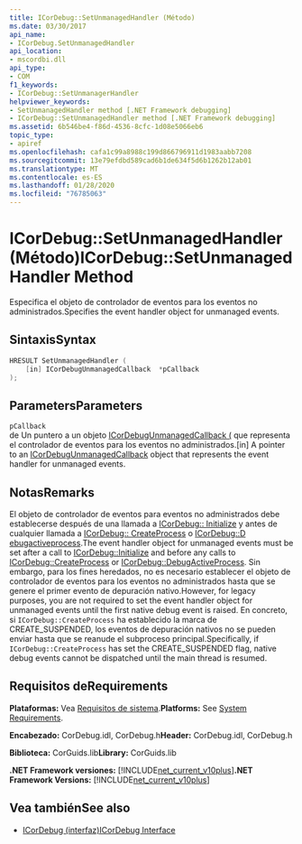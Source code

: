 ```yaml
---
title: ICorDebug::SetUnmanagedHandler (Método)
ms.date: 03/30/2017
api_name:
- ICorDebug.SetUnmanagedHandler
api_location:
- mscordbi.dll
api_type:
- COM
f1_keywords:
- ICorDebug::SetUnmanagerHandler
helpviewer_keywords:
- SetUnmanagedHandler method [.NET Framework debugging]
- ICorDebug::SetUnmanagedHandler method [.NET Framework debugging]
ms.assetid: 6b546be4-f86d-4536-8cfc-1d08e5066eb6
topic_type:
- apiref
ms.openlocfilehash: cafa1c99a8988c199d866796911d1983aabb7208
ms.sourcegitcommit: 13e79efdbd589cad6b1de634f5d6b1262b12ab01
ms.translationtype: MT
ms.contentlocale: es-ES
ms.lasthandoff: 01/28/2020
ms.locfileid: "76785063"
---
```

# <a name="icordebugsetunmanagedhandler-method"></a><span data-ttu-id="a9413-102">ICorDebug::SetUnmanagedHandler (Método)</span><span class="sxs-lookup"><span data-stu-id="a9413-102">ICorDebug::SetUnmanagedHandler Method</span></span>
<span data-ttu-id="a9413-103">Especifica el objeto de controlador de eventos para los eventos no administrados.</span><span class="sxs-lookup"><span data-stu-id="a9413-103">Specifies the event handler object for unmanaged events.</span></span>  
  
## <a name="syntax"></a><span data-ttu-id="a9413-104">Sintaxis</span><span class="sxs-lookup"><span data-stu-id="a9413-104">Syntax</span></span>  
  
```cpp  
HRESULT SetUnmanagedHandler (  
    [in] ICorDebugUnmanagedCallback  *pCallback  
);  
```  
  
## <a name="parameters"></a><span data-ttu-id="a9413-105">Parameters</span><span class="sxs-lookup"><span data-stu-id="a9413-105">Parameters</span></span>  
 `pCallback`  
 <span data-ttu-id="a9413-106">de Un puntero a un objeto [ICorDebugUnmanagedCallback (](icordebugunmanagedcallback-interface.md) que representa el controlador de eventos para los eventos no administrados.</span><span class="sxs-lookup"><span data-stu-id="a9413-106">[in] A pointer to an [ICorDebugUnmanagedCallback](icordebugunmanagedcallback-interface.md) object that represents the event handler for unmanaged events.</span></span>  
  
## <a name="remarks"></a><span data-ttu-id="a9413-107">Notas</span><span class="sxs-lookup"><span data-stu-id="a9413-107">Remarks</span></span>  
 <span data-ttu-id="a9413-108">El objeto de controlador de eventos para eventos no administrados debe establecerse después de una llamada a [ICorDebug:: Initialize](icordebug-initialize-method.md) y antes de cualquier llamada a [ICorDebug:: CreateProcess](icordebug-createprocess-method.md) o [ICorDebug::D ebugactiveprocess](icordebug-debugactiveprocess-method.md).</span><span class="sxs-lookup"><span data-stu-id="a9413-108">The event handler object for unmanaged events must be set after a call to [ICorDebug::Initialize](icordebug-initialize-method.md) and before any calls to [ICorDebug::CreateProcess](icordebug-createprocess-method.md) or [ICorDebug::DebugActiveProcess](icordebug-debugactiveprocess-method.md).</span></span> <span data-ttu-id="a9413-109">Sin embargo, para los fines heredados, no es necesario establecer el objeto de controlador de eventos para los eventos no administrados hasta que se genere el primer evento de depuración nativo.</span><span class="sxs-lookup"><span data-stu-id="a9413-109">However, for legacy purposes, you are not required to set the event handler object for unmanaged events until the first native debug event is raised.</span></span> <span data-ttu-id="a9413-110">En concreto, si `ICorDebug::CreateProcess` ha establecido la marca de CREATE_SUSPENDED, los eventos de depuración nativos no se pueden enviar hasta que se reanude el subproceso principal.</span><span class="sxs-lookup"><span data-stu-id="a9413-110">Specifically, if `ICorDebug::CreateProcess` has set the CREATE_SUSPENDED flag, native debug events cannot be dispatched until the main thread is resumed.</span></span>  
  
## <a name="requirements"></a><span data-ttu-id="a9413-111">Requisitos de</span><span class="sxs-lookup"><span data-stu-id="a9413-111">Requirements</span></span>  
 <span data-ttu-id="a9413-112">**Plataformas:** Vea [Requisitos de sistema](../../../../docs/framework/get-started/system-requirements.md).</span><span class="sxs-lookup"><span data-stu-id="a9413-112">**Platforms:** See [System Requirements](../../../../docs/framework/get-started/system-requirements.md).</span></span>  
  
 <span data-ttu-id="a9413-113">**Encabezado:** CorDebug.idl, CorDebug.h</span><span class="sxs-lookup"><span data-stu-id="a9413-113">**Header:** CorDebug.idl, CorDebug.h</span></span>  
  
 <span data-ttu-id="a9413-114">**Biblioteca:** CorGuids.lib</span><span class="sxs-lookup"><span data-stu-id="a9413-114">**Library:** CorGuids.lib</span></span>  
  
 <span data-ttu-id="a9413-115">**.NET Framework versiones:** [!INCLUDE[net_current_v10plus](../../../../includes/net-current-v10plus-md.md)]</span><span class="sxs-lookup"><span data-stu-id="a9413-115">**.NET Framework Versions:** [!INCLUDE[net_current_v10plus](../../../../includes/net-current-v10plus-md.md)]</span></span>  
  
## <a name="see-also"></a><span data-ttu-id="a9413-116">Vea también</span><span class="sxs-lookup"><span data-stu-id="a9413-116">See also</span></span>

- [<span data-ttu-id="a9413-117">ICorDebug (interfaz)</span><span class="sxs-lookup"><span data-stu-id="a9413-117">ICorDebug Interface</span></span>](icordebug-interface.md)
